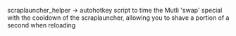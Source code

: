 scraplauncher_helper -> autohotkey script to time the Mutli 'swap' special with the cooldown of the scraplauncher, allowing you to shave a portion of a second when reloading
